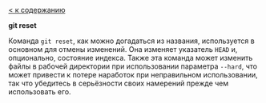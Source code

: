 [< к содержанию](./readme.md)

**git reset**

Команда `git reset`, как можно догадаться из названия, 
используется в основном для отмены изменений. 
Она изменяет указатель `HEAD` и, опционально, состояние индекса. 
Также эта команда может изменить файлы в рабочей директории 
при использовании параметра `--hard`, что может привести к потере наработок при неправильном использовании, так что убедитесь в серьёзности своих намерений прежде чем использовать его.